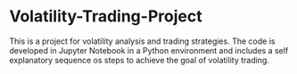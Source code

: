 # Volatility-Trading-Project

This is a project for volatility analysis and trading strategies. The code is developed in Jupyter Notebook in a Python environment 
and includes a self explanatory sequence os steps to achieve the goal of volatility trading.
